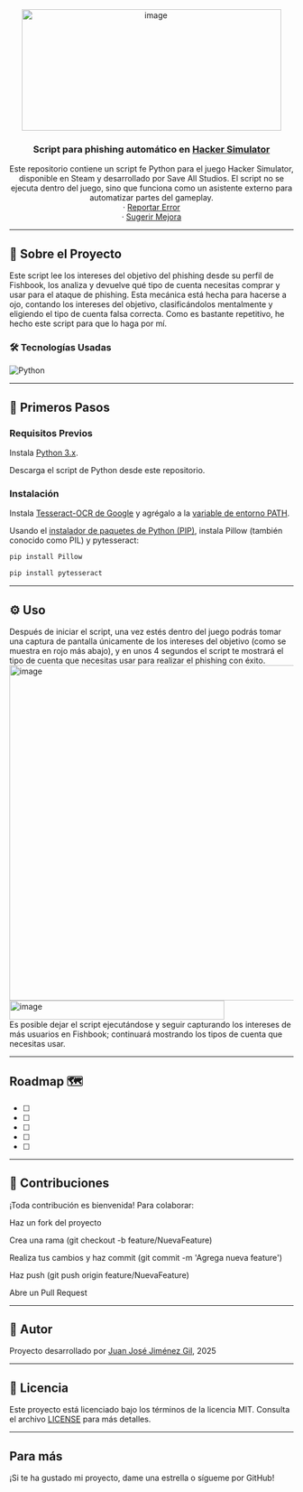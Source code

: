 <!-- LOGO -->
<div align="center">
  <a href="https://github.com/JuanjoJmnz/HackerSim">
    <img width="460" height="215" alt="image" src="https://github.com/user-attachments/assets/c4313683-13e3-4ac4-ab04-4f7e52bddbdb" alt="Logo del Proyecto" width="80" height="80"/>
  </a>

  <h3 align="center">Script para phishing automático en <a href="https://store.steampowered.com/app/1754840/Hacker_Simulator">Hacker Simulator</a></h3>

  <p align="center">
    Este repositorio contiene un script fe Python para el juego Hacker Simulator, disponible en Steam y desarrollado por Save All Studios.
    El script no se ejecuta dentro del juego, sino que funciona como un asistente externo para automatizar partes del gameplay.
    <br />
    ·
    <a href="https://github.com/JuanjoJmnz/HackerSim/issues">Reportar Error</a>
    <br />
    ·
    <a href="https://github.com/JuanjoJmnz/HackerSim/issues">Sugerir Mejora</a>
  </p>
</div>

---

## 🧾 Sobre el Proyecto

Este script lee los intereses del objetivo del phishing desde su perfil de Fishbook, los analiza y devuelve qué tipo de cuenta necesitas comprar y usar para el ataque de phishing.
Esta mecánica está hecha para hacerse a ojo, contando los intereses del objetivo, clasificándolos mentalmente y eligiendo el tipo de cuenta falsa correcta.
Como es bastante repetitivo, he hecho este script para que lo haga por mí.



### 🛠️ Tecnologías Usadas

![Python](https://img.shields.io/badge/python-3670A0?style=for-the-badge&logo=python&logoColor=ffdd54)


---

## 🚀 Primeros Pasos

### Requisitos Previos

Instala <a href="https://www.python.org/downloads">Python 3.x</a>.

Descarga el script de Python desde este repositorio.

### Instalación
Instala <a href="https://github.com/tesseract-ocr/tesseract#installing-tesseract">Tesseract-OCR de Google</a> y agrégalo a la <a href="https://learn.microsoft.com/en-us/previous-versions/office/developer/sharepoint-2010/ee537574(v=office.14)">variable de entorno PATH</a>.

Usando el <a href="https://pip.pypa.io/en/stable/getting-started">instalador de paquetes de Python (PIP)</a>, instala Pillow (también conocido como PIL) y pytesseract:

```sh
pip install Pillow
```
```sh
pip install pytesseract
```

---

## ⚙️ Uso
Después de iniciar el script, una vez estés dentro del juego podrás tomar una captura de pantalla únicamente de los intereses del objetivo (como se muestra en rojo más abajo),
y en unos 4 segundos el script te mostrará el tipo de cuenta que necesitas usar para realizar el phishing con éxito.
<img width="931" height="594" alt="image" src="https://github.com/user-attachments/assets/7adc8bdb-d841-4d5d-9371-b47c6513b67f" />
<br />
<img width="381" height="34" alt="image" src="https://github.com/user-attachments/assets/6caf1a8f-9035-4002-becc-07b6afe007a5" />
<br />
Es posible dejar el script ejecutándose y seguir capturando los intereses de más usuarios en Fishbook; continuará mostrando los tipos de cuenta que necesitas usar.

---

## Roadmap 🗺️ 

- [ ] 
- [ ]  
- [ ] 
- [ ] 
- [ ]  


---

## 🤝 Contribuciones
¡Toda contribución es bienvenida! Para colaborar:

Haz un fork del proyecto

Crea una rama (git checkout -b feature/NuevaFeature)

Realiza tus cambios y haz commit (git commit -m 'Agrega nueva feature')

Haz push (git push origin feature/NuevaFeature)

Abre un Pull Request

---

## 🙋 Autor

Proyecto desarrollado por [Juan José Jiménez Gil](https://github.com/JuanjoJmnz), 2025

---

## 📄 Licencia

Este proyecto está licenciado bajo los términos de la licencia MIT. Consulta el archivo [LICENSE](LICENSE) para más detalles.

---

## Para más

¡Si te ha gustado mi proyecto, dame una estrella o sígueme por GitHub!
